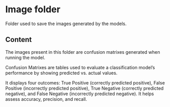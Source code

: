 # Image folder

Folder used to save the images generated by the models.

## Content

The images present in this folder are confusion matrixes generated when running the model.

Confusion Matrixes are tables used to evaluate a classification model’s performance by showing predicted vs. actual values.

It displays four outcomes: True Positive (correctly predicted positive), False Positive (incorrectly predicted positive), True Negative (correctly predicted negative), and False Negative (incorrectly predicted negative). It helps assess accuracy, precision, and recall.
